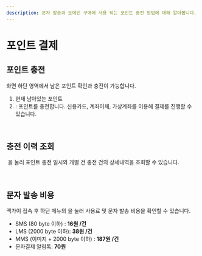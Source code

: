 ```yaml
---
description: 문자 발송과 도메인 구매에 사용 되는 포인트 충전 방법에 대해 알아봅니다.
---
```


# 포인트 결제

## 포인트 충전

화면 하단 영역에서 남은 포인트 확인과 충전이 가능합니다.&#x20;

1. 현재 남아있는 포인트
2. <img src="../../.gitbook/assets/btn_충전하기.png" alt="" data-size="line">: 포인트를 충전합니다. 신용카드, 계좌이체, 가상계좌를 이용해 결제를 진행할 수 있습니다.

<figure><img src="../../.gitbook/assets/포인트 충전.png" alt=""><figcaption></figcaption></figure>

## 충전 이력 조회

<img src="../../.gitbook/assets/btn_충전이력.png" alt="" data-size="line"> 을 눌러 포인트 충전 일시와 개별 건 충전 건의 상세내역을 조회할 수 있습니다.&#x20;

<figure><img src="../../.gitbook/assets/결제이력보기.png" alt=""><figcaption></figcaption></figure>

## 문자 발송 비용

맥가이 접속 후 하단 메뉴의 <img src="../../.gitbook/assets/btn_이용금액.png" alt="" data-size="line">을 눌러 사용료 및 문자 발송 비용을 확인할 수 있습니다.

* SMS (80 byte 이하) : **16원 /건**
* LMS (2000 byte 이하): **38원 /건**
* MMS (이미지 + 2000 byte 이하) : **187원 /건**
* 문자결제 알림톡: **70원**
